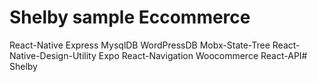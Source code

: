 # Shelby sample Eccommerce 


React-Native
Express
MysqlDB
WordPressDB
Mobx-State-Tree
React-Native-Design-Utility
Expo
React-Navigation
Woocommerce React-API# Shelby

